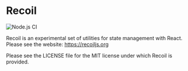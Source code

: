 # Recoil

![Node.js CI](https://github.com/dustinsoftware/Recoil/workflows/Node.js%20CI/badge.svg)

Recoil is an experimental set of utilities for state management with React. Please see the website: https://recoiljs.org

Please see the LICENSE file for the MIT license under which Recoil is provided.

